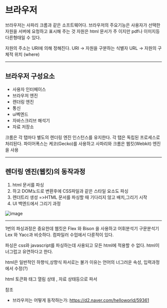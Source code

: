 # 브라우저


브라우저는 사파리 크롬과 같은 소프트웨어다.
브라우저의 주요기능은 사용자가 선택한 자원을 서버에 요청하고 표시해 주는 것 자원은 html 문서가 주 이지만 pdf나 이미지등 다른형태일 수 있다.


자원의 주소는 URI에 의해 정해진다.
URI -> 자원을 구분하는 식별자
URL -> 자원의 구체적 위치 (where)

----------------------------------------------------------
## 브라우저 구성요소

* 사용자 인터페이스
* 브라우저 엔진
* 렌더링 엔진
* 통신
* ui벡엔드
* 자바스크리브 해석기
* 자료 저장소
     
크롬은 각 탭마다 별도의 렌더링 엔진 인스턴스를 유지한다.
각 탭은 독립된 프로세스로 처리된다.
파이어폭스는 케코(Gecko)를 사용하고 사파리와 크롬은 웹킷(Webkit) 엔진을 사용 

---------------------------------------------------


## 렌더링 엔진(웹킷)의 동작과정 
1. html 문서를 파싱 
2. 하고 DOM노드로 변환후에 CSS파일과 같은 스타일 요소도 파싱 
3. 렌더트리 생성 =>HTML 문서를 파싱할 때 기다리지 않고 배치,그리기 시작
4. UI 백엔드에서 그리기 과정

![image](https://user-images.githubusercontent.com/46587806/105963108-f299ff80-60c3-11eb-9eb2-ef3f3e8e54ae.png)

--------------------------------------------------------------

1번의 파싱과정은 중요한데 웹킷은 Flex 와 Bison 을 사용하고
어휘분석기 구문분석기 Lex 와 Yacc과 비슷하다.
컴파일러 수업에서 다룬적이 있다.

파싱은 css와 javascript를 파싱하는데 사용되고 모든 html에 적용할 수 없다. html이 너그럽고 유연하다고 한다.

html은 일반적인 하향식,상향식 파서로는 불가
이유는 언어의 너그러운 속성, 입력과정에서 수정(?)

html 토큰화
태그 열림 상태 , 자료 상태등으로 파서

참조
* 브라우저는 어떻게 동작하는가: <https://d2.naver.com/helloworld/59361>